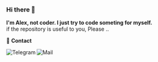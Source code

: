 ### Hi there 👋

**I'm Alex, not coder. I just try to code someting for myself.**  
 if the repository is useful to you, Please ..

🎯 **Contact**

<a href="https://t.me/ffuqiangg"><img align="left" alt="Telegram" src="https://img.shields.io/badge/-ALEX VU-red?color=blue&logo=telegram&logoColor=black"/></a><a href="mailto:ffuqiangg@gmail.com"><img align="left" alt="Mail" src="https://img.shields.io/badge/-ffuqiangg@gmail.com-red?color=red&logo=gmail&logoColor=inactive"/></a>
